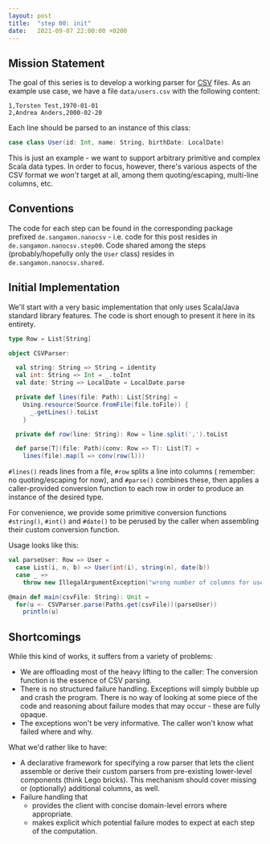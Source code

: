 ```yaml
---
layout: post
title:  "step 00: init"
date:   2021-09-07 22:00:00 +0200
---
```


## Mission Statement

The goal of this series is to develop a working parser for [CSV](https://datatracker.ietf.org/doc/html/rfc4180) files. As an example use case, we have a file `data/users.csv` with the following content:

```
1,Torsten Test,1970-01-01
2,Andrea Anders,2000-02-20
```

Each line should be parsed to an instance of this class:

```scala
case class User(id: Int, name: String, birthDate: LocalDate)
```

This is just an example - we want to support arbitrary primitive and complex Scala data types. In order to focus, however, there's various aspects of the CSV format we _won't_ target at all, among them quoting/escaping, multi-line columns, etc.

## Conventions

The code for each step can be found in the corresponding package prefixed `de.sangamon.nanocsv` - i.e. code for this post resides in `de.sangamon.nanocsv.step00`. Code shared among the steps (probably/hopefully only the `User` class) resides in `de.sangamon.nanocsv.shared`.

## Initial Implementation

We'll start with a very basic implementation that only uses Scala/Java standard library features. The code is short enough to present it here in its entirety.

```scala
type Row = List[String]

object CSVParser:

  val string: String => String = identity
  val int: String => Int = _.toInt
  val date: String => LocalDate = LocalDate.parse

  private def lines(file: Path): List[String] =
    Using.resource(Source.fromFile(file.toFile)) {
      _.getLines().toList
    }

  private def row(line: String): Row = line.split(',').toList

  def parse[T](file: Path)(conv: Row => T): List[T] =
    lines(file).map(l => conv(row(l)))
```

`#lines()` reads lines from a file, `#row` splits a line into columns ( remember: no quoting/escaping for now), and `#parse()` combines these, then applies a caller-provided conversion function to each row in order to produce an instance of the desired type.

For convenience, we provide some primitive conversion functions `#string()`, `#int()` and `#date()` to be perused by the caller when assembling their custom conversion function.

Usage looks like this:

```scala
val parseUser: Row => User =
  case List(i, n, b) => User(int(i), string(n), date(b))
  case _ => 
    throw new IllegalArgumentException("wrong number of columns for user")

@main def main(csvFile: String): Unit =
  for(u <- CSVParser.parse(Paths.get(csvFile))(parseUser))
    println(u)
```

## Shortcomings

While this kind of works, it suffers from a variety of problems:

- We are offloading most of the heavy lifting to the caller: The conversion function is the essence of CSV parsing.
- There is no structured failure handling. Exceptions will simply bubble up and crash the program. There is no way of looking at some piece of the code and reasoning about failure modes that may occur - these are fully opaque.
- The exceptions won't be very informative. The caller won't know what failed where and why.

What we'd rather like to have:

- A declarative framework for specifying a row parser that lets the client assemble or derive their custom parsers from
  pre-existing lower-level components (think Lego bricks). This mechanism should cover missing or (optionally) additional columns, as well.
- Failure handling that
    - provides the client with concise domain-level errors where appropriate.
    - makes explicit which potential failure modes to expect at each step of the computation.